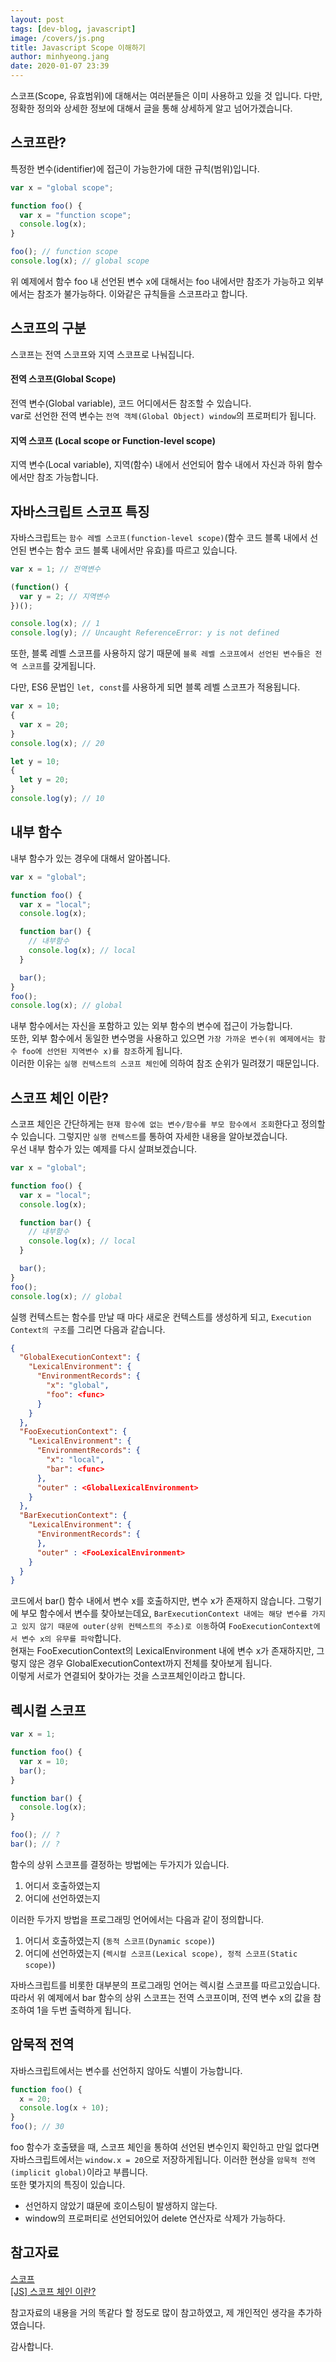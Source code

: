 ```yaml
---
layout: post
tags: [dev-blog, javascript]
image: /covers/js.png
title: Javascript Scope 이해하기
author: minhyeong.jang
date: 2020-01-07 23:39
---
```


스코프(Scope, 유효범위)에 대해서는 여러분들은 이미 사용하고 있을 것 입니다. 다만, 정확한 정의와 상세한 정보에 대해서 글을 통해 상세하게 알고 넘어가겠습니다.

## 스코프란?

특정한 변수(identifier)에 접근이 가능한가에 대한 규칙(범위)입니다.

```js
var x = "global scope";

function foo() {
  var x = "function scope";
  console.log(x);
}

foo(); // function scope
console.log(x); // global scope
```

위 예제에서 함수 foo 내 선언된 변수 x에 대해서는 foo 내에서만 참조가 가능하고 외부에서는 참조가 불가능하다. 이와같은 규칙들을 스코프라고 합니다.

## 스코프의 구분

스코프는 전역 스코프와 지역 스코프로 나눠집니다.

#### 전역 스코프(Global Scope)

전역 변수(Global variable), 코드 어디에서든 참조할 수 있습니다.  
var로 선언한 전역 변수는 `전역 객체(Global Object) window`의 프로퍼티가 됩니다.

#### 지역 스코프 (Local scope or Function-level scope)

지역 변수(Local variable), 지역(함수) 내에서 선언되어 함수 내에서 자신과 하위 함수에서만 참조 가능합니다.

## 자바스크립트 스코프 특징

자바스크립트는 `함수 레벨 스코프(function-level scope)`(함수 코드 블록 내에서 선언된 변수는 함수 코드 블록 내에서만 유효)를 따르고 있습니다.

```js
var x = 1; // 전역변수

(function() {
  var y = 2; // 지역변수
})();

console.log(x); // 1
console.log(y); // Uncaught ReferenceError: y is not defined
```

또한, 블록 레벨 스코프를 사용하지 않기 때문에 `블록 레벨 스코프에서 선언된 변수들은 전역 스코프`를 갖게됩니다.

다만, ES6 문법인 `let, const`를 사용하게 되면 블록 레벨 스코프가 적용됩니다.

```js
var x = 10;
{
  var x = 20;
}
console.log(x); // 20

let y = 10;
{
  let y = 20;
}
console.log(y); // 10
```

## 내부 함수

내부 함수가 있는 경우에 대해서 알아봅니다.

```js
var x = "global";

function foo() {
  var x = "local";
  console.log(x);

  function bar() {
    // 내부함수
    console.log(x); // local
  }

  bar();
}
foo();
console.log(x); // global
```

내부 함수에서는 자신을 포함하고 있는 외부 함수의 변수에 접근이 가능합니다.  
또한, 외부 함수에서 동일한 변수명을 사용하고 있으면 `가장 가까운 변수(위 예제에서는 함수 foo에 선언된 지역변수 x)를 참조`하게 됩니다.  
이러한 이유는 `실행 컨텍스트의 스코프 체인`에 의하여 참조 순위가 밀려졌기 때문입니다.

## 스코프 체인 이란?

스코프 체인은 간단하게는 `현재 함수에 없는 변수/함수를 부모 함수에서 조회`한다고 정의할 수 있습니다. 그렇지만 `실행 컨텍스트`를 통하여 자세한 내용을 알아보겠습니다.  
우선 내부 함수가 있는 예제를 다시 살펴보겠습니다.

```js
var x = "global";

function foo() {
  var x = "local";
  console.log(x);

  function bar() {
    // 내부함수
    console.log(x); // local
  }

  bar();
}
foo();
console.log(x); // global
```

실행 컨텍스트는 함수를 만날 때 마다 새로운 컨텍스트를 생성하게 되고, `Execution Context의 구조`를 그리면 다음과 같습니다.

```json
{
  "GlobalExecutionContext": {
    "LexicalEnvironment": {
      "EnvironmentRecords": {
        "x": "global",
        "foo": <func>
      }
    }
  },
  "FooExecutionContext": {
    "LexicalEnvironment": {
      "EnvironmentRecords": {
        "x": "local",
        "bar": <func>
      },
      "outer" : <GlobalLexicalEnvironment>
    }
  },
  "BarExecutionContext": {
    "LexicalEnvironment": {
      "EnvironmentRecords": {
      },
      "outer" : <FooLexicalEnvironment>
    }
  }
}
```

코드에서 bar() 함수 내에서 변수 x를 호출하지만, 변수 x가 존재하지 않습니다. 그렇기에 부모 함수에서 변수를 찾아보는데요, `BarExecutionContext 내에는 해당 변수를 가지고 있지 않기 때문에 outer(상위 컨텍스트의 주소)로 이동`하여 `FooExecutionContext에서 변수 x의 유무를 파악`합니다.  
현재는 FooExecutionContext의 LexicalEnvironment 내에 변수 x가 존재하지만, 그렇지 않은 경우 GlobalExecutionContext까지 전체를 찾아보게 됩니다.  
이렇게 서로가 연결되어 찾아가는 것을 스코프체인이라고 합니다.

## 렉시컬 스코프

```js
var x = 1;

function foo() {
  var x = 10;
  bar();
}

function bar() {
  console.log(x);
}

foo(); // ?
bar(); // ?
```

함수의 상위 스코프를 결정하는 방법에는 두가지가 있습니다.

1. 어디서 호출하였는지
2. 어디에 선언하였는지

이러한 두가지 방법을 프로그래밍 언어에서는 다음과 같이 정의합니다.

1. 어디서 호출하였는지 (`동적 스코프(Dynamic scope)`)
2. 어디에 선언하였는지 (`렉시컬 스코프(Lexical scope), 정적 스코프(Static scope)`)

자바스크립트를 비롯한 대부분의 프로그래밍 언어는 렉시컬 스코프를 따르고있습니다.  
따라서 위 예제에서 bar 함수의 상위 스코프는 전역 스코프이며, 전역 변수 x의 값을 참조하여 1을 두번 출력하게 됩니다.

## 암묵적 전역

자바스크립트에서는 변수를 선언하지 않아도 식별이 가능합니다.

```js
function foo() {
  x = 20;
  console.log(x + 10);
}
foo(); // 30
```

foo 함수가 호출됐을 때, 스코프 체인을 통하여 선언된 변수인지 확인하고 만일 없다면 자바스크립트에서는 `window.x = 20`으로 저장하게됩니다. 이러한 현상을 `암묵적 전역(implicit global)`이라고 부릅니다.  
또한 몇가지의 특징이 있습니다.

- 선언하지 않았기 떄문에 호이스팅이 발생하지 않는다.
- window의 프로퍼티로 선언되어있어 delete 연산자로 삭제가 가능하다.

## 참고자료

[스코프](https://tyle.io/blog/54)  
[[JS] 스코프 체인 이란?](https://tyle.io/blog/54)

참고자료의 내용을 거의 똑같다 할 정도로 많이 참고하였고, 제 개인적인 생각을 추가하였습니다.

감사합니다.